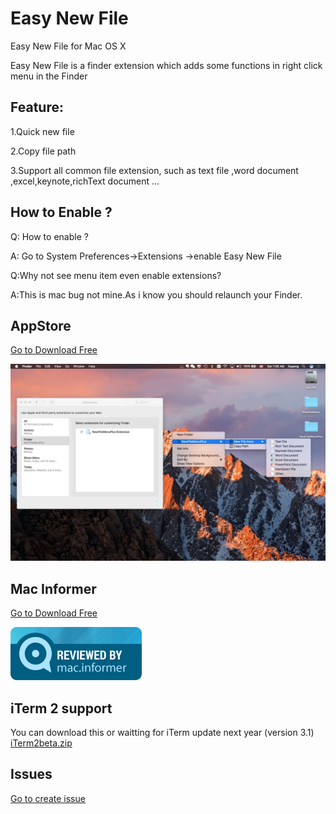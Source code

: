 # Easy New File
Easy New File for Mac OS X

Easy New File is a finder extension which adds some functions in right click menu in the Finder

## Feature:

  1.Quick new file
  
  2.Copy file path
  
  3.Support all common file extension, such as text file ,word document ,excel,keynote,richText document ...
## How to Enable ?
  Q: How to enable ?
  
  A: Go to System Preferences->Extensions ->enable Easy New File
  
  Q:Why not see menu item even enable extensions?
  
  A:This is mac bug not mine.As i know you should relaunch your Finder.
  

## AppStore

 <a href="https://itunes.apple.com/us/app/easy-new-file/id1162194131?ls=1&mt=12"> Go to Download Free</a> 
  
![](https://github.com/SkStore/Easy-New-File/blob/master/0x0ss.jpg)

## Mac Informer

 <a href="http://macdownload.informer.com/easy-new-file-free/"> Go to Download Free</a> 
  
![](https://github.com/SkStore/Easy-New-File/blob/master/mac%20informer%20210x85.png)

## iTerm 2 support

 You can download this or waitting for iTerm update next year (version 3.1)
 <a href="https://github.com/SkStore/Easy-New-File/blob/master/iTerm2beta.zip"> iTerm2beta.zip </a> 
## Issues
  <a href="https://github.com/SkStore/Easy-New-File/issues"> Go to create issue </a> 
